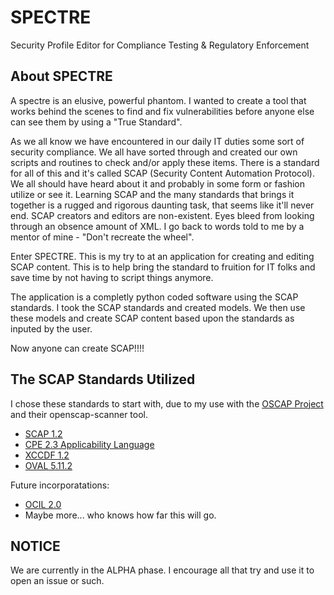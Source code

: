 # SPECTRE
Security Profile Editor for Compliance Testing & Regulatory Enforcement


## About SPECTRE
A spectre is an elusive, powerful phantom.  I wanted to create a tool that works behind the scenes to find and fix vulnerabilities before anyone else can see them by using a "True Standard".

As we all know we have encountered in our daily IT duties some sort of security compliance.  We all have sorted through and created our own scripts and routines to check and/or apply these items.
There is a standard for all of this and it's called SCAP (Security Content Automation Protocol).  We all should have heard about it and probably in some form or fashion utilize or see it.
Learning SCAP and the many standards that brings it together is a rugged and rigorous daunting task, that seems like it'll never end.  SCAP creators and editors are non-existent. 
Eyes bleed from looking through an obsence amount of XML.  I go back to words told to me by a mentor of mine - "Don't recreate the wheel".

Enter SPECTRE.  This is my try to at an application for creating and editing SCAP content.  This is to help bring the standard to fruition for IT folks and save time by not having to script things anymore.

The application is a completly python coded software using the SCAP standards.  I took the SCAP standards and created models.  We then use these models and create SCAP content based upon the standards as inputed by the user.

Now anyone can create SCAP!!!!

## The SCAP Standards Utilized
I chose these standards to start with, due to my use with the [OSCAP Project](https://www.open-scap.org/) and their openscap-scanner tool.

  - [SCAP 1.2](https://csrc.nist.gov/Projects/security-content-automation-protocol/SCAP-Releases/SCAP-1-2)      
  - [CPE 2.3 Applicability Language](https://csrc.nist.gov/Projects/security-content-automation-protocol/Specifications/cpe/applicability-language)
  - [XCCDF 1.2](https://csrc.nist.gov/Projects/security-content-automation-protocol/Specifications/xccdf)
  - [OVAL 5.11.2](https://github.com/OVAL-Community/OVAL)

Future incorporatations:
  - [OCIL 2.0](https://csrc.nist.gov/Projects/security-content-automation-protocol/Specifications/ocil)
  - Maybe more... who knows how far this will go.

## NOTICE
We are currently in the ALPHA phase.  I encourage all that try and use it to open an issue or such.
